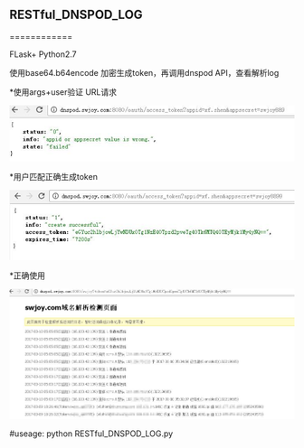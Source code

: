## RESTful_DNSPOD_LOG
============


FLask+ Python2.7

使用base64.b64encode 加密生成token，再调用dnspod API，查看解析log





*使用args+user验证 URL请求



![](https://github.com/hanyan007/RESTful_DNSPOD_LOG/blob/master/d1.jpg)




*用户匹配正确生成token


![](https://github.com/hanyan007/RESTful_DNSPOD_LOG/blob/master/d2.jpg)





*正确使用


![](https://github.com/hanyan007/RESTful_DNSPOD_LOG/blob/master/d3.jpg)



#useage:
python  RESTful_DNSPOD_LOG.py
